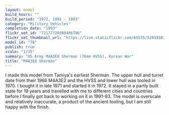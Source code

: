 ```yaml
---
layout: model
build_hours: ""
build_period: "1972, 1991 - 1993"
category: "Military Vehicles"
completion_date: "1993"
flickr_set_id: "72177720308486796"
flickr_set_thumbnail_url: "https://live.staticflickr.com/65535/52919383343_d8237e8296_m.jpg"
model_id: "78"
publish: true
scale: "1/35"
summary: "US Army M4A3E8 Sherman (76mm HVSS), Korean War"
title: "M4A3E8 Sherman"
---
```


I made this model from Tamiya's earliest Sherman. The upper hull and turret date from their 1966 M4A3E2 and the HVSS and lower hull was tooled in 1970. I bought it in late 1971 and started it in 1972. It stayed in a partly built state for 19 years and travelled with me to different cities and countries before I finally got back to working on it in 1991-93. The model is overscale and relatively inaccurate, a product of the ancient tooling, but I am still happy with the finish.
